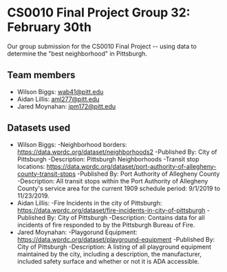 # CS0010 Final Project Group 32: February 30th

Our group submission for the CS0010 Final Project -- using data to determine the "best neighborhood" in Pittsburgh.

## Team members

- Wilson Biggs: wab41@pitt.edu
- Aidan Lillis: aml277@pitt.edu
- Jared Moynahan: jpm172@pitt.edu

## Datasets used
- Wilson Biggs:
    -Neighborhood borders: https://data.wprdc.org/dataset/neighborhoods2
        -Published By: City of Pittsburgh
        -Description: Pittsburgh Neighborhoods
    -Transit stop locations: https://data.wprdc.org/dataset/port-authority-of-allegheny-county-transit-stops
        -Published By: Port Authority of Allegheny County
        -Description: All transit stops within the Port Authority of Allegheny County's service area for the current 1909 schedule period: 9/1/2019 to 11/23/2019.
- Aidan Lillis: 
    -Fire Incidents in the city of Pittsburgh: https://data.wprdc.org/dataset/fire-incidents-in-city-of-pittsburgh
        -Published By: City of Pittsburgh
        -Description: Contains data for all incidents of fire responded to by the Pittsburgh Bureau of Fire.
- Jared Moynahan: 
    -Playgorund Equipment: https://data.wprdc.org/dataset/playground-equipment
        -Published By: City of Pittsburgh
        -Description: A listing of all playground equipment maintained by the city, including a description, the manufacturer, included safety surface and whether or not it is ADA accessible.
        
